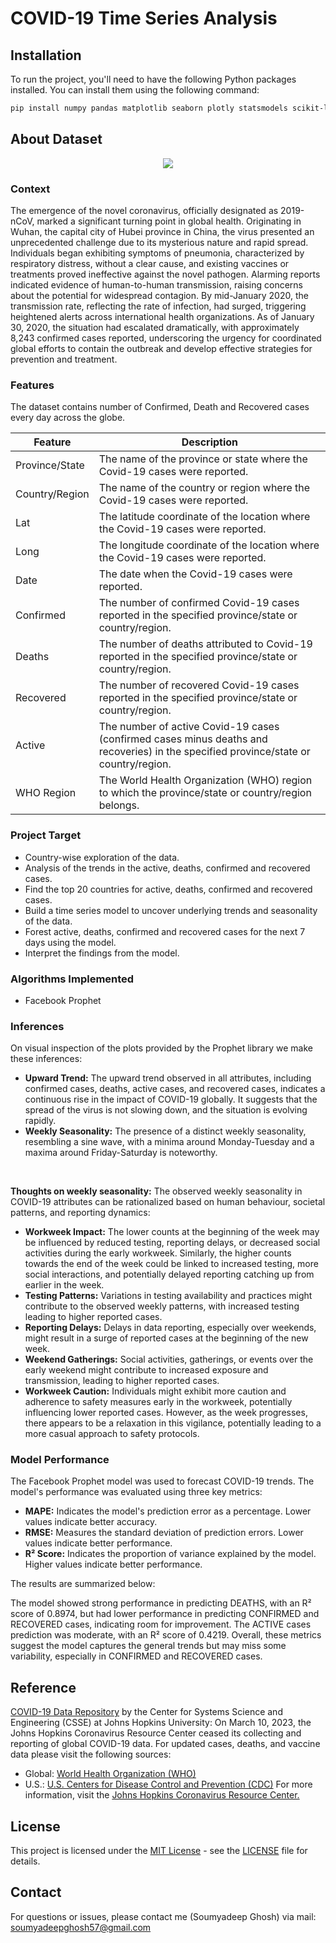 # COVID-19 Time Series Analysis

## Installation

To run the project, you'll need to have the following Python packages installed. You can install them using the following command:

```bash
pip install numpy pandas matplotlib seaborn plotly statsmodels scikit-learn prophet
```

## About Dataset
<center><img src=https://openwho-public.s3.openhpicloud.de/courses/54f2X1Vho0GytsuIynhQmH/visual_v7.PNG></center>

### Context
The emergence of the novel coronavirus, officially designated as 2019-nCoV, marked a significant turning point in global health. Originating in Wuhan, the capital city of Hubei province in China, the virus presented an unprecedented challenge due to its mysterious nature and rapid spread. Individuals began exhibiting symptoms of pneumonia, characterized by respiratory distress, without a clear cause, and existing vaccines or treatments proved ineffective against the novel pathogen. Alarming reports indicated evidence of human-to-human transmission, raising concerns about the potential for widespread contagion. By mid-January 2020, the transmission rate, reflecting the rate of infection, had surged, triggering heightened alerts across international health organizations. As of January 30, 2020, the situation had escalated dramatically, with approximately 8,243 confirmed cases reported, underscoring the urgency for coordinated global efforts to contain the outbreak and develop effective strategies for prevention and treatment.


### Features
The dataset contains number of Confirmed, Death and Recovered cases every day across the globe.

| Feature        | Description                                                                                                                          |
|----------------|--------------------------------------------------------------------------------------------------------------------------------------|
| Province/State | The name of the province or state where the Covid-19 cases were reported.                                                            |
| Country/Region | The name of the country or region where the Covid-19 cases were reported.                                                            |
| Lat            | The latitude coordinate of the location where the Covid-19 cases were reported.                                                      |
| Long           | The longitude coordinate of the location where the Covid-19 cases were reported.                                                     |
| Date           | The date when the Covid-19 cases were reported.                                                                                      |
| Confirmed      | The number of confirmed Covid-19 cases reported in the specified province/state or country/region.                                   |
| Deaths         | The number of deaths attributed to Covid-19 reported in the specified province/state or country/region.                              |
| Recovered      | The number of recovered Covid-19 cases reported in the specified province/state or country/region.                                   |
| Active         | The number of active Covid-19 cases (confirmed cases minus deaths and recoveries) in the specified province/state or country/region. |
| WHO Region     | The World Health Organization (WHO) region to which the province/state or country/region belongs.                                    |


### Project Target
- Country-wise exploration of the data.
- Analysis of the trends in the active, deaths, confirmed and recovered cases.
- Find the top 20 countries for active, deaths, confirmed and recovered cases.
- Build a time series model to uncover underlying trends and seasonality of the data.
- Forest active, deaths, confirmed and recovered cases for the next 7 days using the model.
- Interpret the findings from the model.

### Algorithms Implemented
- Facebook Prophet

### Inferences
On visual inspection of the plots provided by the Prophet library we make these inferences:
- **Upward Trend:** The upward trend observed in all attributes, including confirmed cases, deaths, active cases, and recovered cases, indicates a continuous rise in the impact of COVID-19 globally. It suggests that the spread of the virus is not slowing down, and the situation is evolving rapidly.
- **Weekly Seasonality:** The presence of a distinct weekly seasonality, resembling a sine wave, with a minima around Monday-Tuesday and a maxima around Friday-Saturday is noteworthy.
<br>

**Thoughts on weekly seasonality:** The observed weekly seasonality in COVID-19 attributes can be rationalized based on human behaviour, societal patterns, and reporting dynamics:
- **Workweek Impact:** The lower counts at the beginning of the week may be influenced by reduced testing, reporting delays, or decreased social activities during the early workweek. Similarly, the higher counts towards the end of the week could be linked to increased testing, more social interactions, and potentially delayed reporting catching up from earlier in the week.
- **Testing Patterns:** Variations in testing availability and practices might contribute to the observed weekly patterns, with increased testing leading to higher reported cases.
- **Reporting Delays:** Delays in data reporting, especially over weekends, might result in a surge of reported cases at the beginning of the new week.
- **Weekend Gatherings:** Social activities, gatherings, or events over the early weekend might contribute to increased exposure and transmission, leading to higher reported cases.
- **Workweek Caution:** Individuals might exhibit more caution and adherence to safety measures early in the workweek, potentially influencing lower reported cases. However, as the week progresses, there appears to be a relaxation in this vigilance, potentially leading to a more casual approach to safety protocols.

### Model Performance

The Facebook Prophet model was used to forecast COVID-19 trends. The model's performance was evaluated using three key metrics: 

- **MAPE:** Indicates the model's prediction error as a percentage. Lower values indicate better accuracy.
- **RMSE:** Measures the standard deviation of prediction errors. Lower values indicate better performance.
- **R² Score:** Indicates the proportion of variance explained by the model. Higher values indicate better performance.

The results are summarized below:

The model showed strong performance in predicting DEATHS, with an R² score of 0.8974, but had lower performance in predicting CONFIRMED and RECOVERED cases, indicating room for improvement. The ACTIVE cases prediction was moderate, with an R² score of 0.4219. Overall, these metrics suggest the model captures the general trends but may miss some variability, especially in CONFIRMED and RECOVERED cases.


## Reference
[COVID-19 Data Repository](https://github.com/CSSEGISandData/COVID-19) by the Center for Systems Science and Engineering (CSSE) at Johns Hopkins University: On March 10, 2023, the Johns Hopkins Coronavirus Resource Center ceased its collecting and reporting of global COVID-19 data. For updated cases, deaths, and vaccine data please visit the following sources:<br>

- Global: [World Health Organization (WHO)](https://www.who.int/)
- U.S.: [U.S. Centers for Disease Control and Prevention (CDC)](https://www.cdc.gov/coronavirus/2019-ncov/index.html)
For more information, visit the [Johns Hopkins Coronavirus Resource Center.](https://coronavirus.jhu.edu)

## License
This project is licensed under the [MIT License](https://opensource.org/licenses/MIT) - see the [LICENSE](https://github.com/soumyadeepghoshGG/COVID-19-Time-Series-Analysis/blob/main/License.txt) file for details.

## Contact
For questions or issues, please contact me (Soumyadeep Ghosh) via mail: soumyadeepghosh57@gmail.com